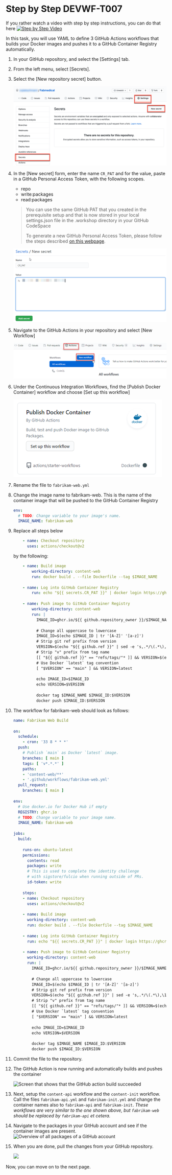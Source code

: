 # Step by Step DEVWF-T007

If you rather watch a video with step by step instructions, you can do that here
[![Step by Step Video](https://img.youtube.com/vi/2FgK5SNVFCA/0.jpg)](https://www.youtube.com/watch?v=2FgK5SNVFCA)

In this task, you will use YAML to define 3 GitHub Actions workflows that builds your Docker images and pushes it to a GitHub Container Registry automatically.

1. In your GitHub repository, and select the [Settings] tab.

2. From the left menu, select [Secrets].

3. Select the [New repository secret] button.

    ![Settings link, Secrets link, and New secret button are highlighted.](https://raw.githubusercontent.com/CloudLabsAI-Azure/AIW-DevOps/main/Assets/2020-08-24-21-45-42.png)

4. In the [New secret] form, enter the name `CR_PAT` and for the value, paste in a GitHub Personal Access Token, with the following scopes.

    * repo
    * write:packages
    * read:packages

    > You can use the same GitHub PAT that you created in the prerequisite setup and that is now stored in your local settings.json file in the .workshop directory in your GitHub CodeSpace
    >
    > To generate a new GitHub Personal Access Token, please follow the steps described [on this webpage](https://docs.github.com/en/free-pro-team@latest/github/authenticating-to-github/creating-a-personal-access-token).

    ![A screen that show how to add a new secret](https://raw.githubusercontent.com/CloudLabsAI-Azure/AIW-DevOps/main/Assets/newsecret.png)

5. Navigate to the GitHub Actions in your repository and select [New Workflow]

    ![A screen that shows how to start a new Workflow for GitHub Actions](https://raw.githubusercontent.com/CloudLabsAI-Azure/AIW-DevOps/main/Assets/newworkflow.png)

6. Under the Continuous Integration Workflows, find the [Publish Docker Container] workflow and choose [Set up this workflow]

    ![A screenshot of the GitHub Action for Publishing Docker Files](/Assets/PublishDocker.png)


7. Rename the file to `fabrikam-web.yml`

8. Change the image name to fabrikam-web. This is the name of the container image that will be pushed to the GitHub Container Registry

    ```YAML
    env:
      # TODO: Change variable to your image's name.
      IMAGE_NAME: fabrikam-web
    ```

9. Replace all steps below 
   ``` yaml
       - name: Checkout repository  
         uses: actions/checkout@v2
   ``` 
   by the following:
   ``` yaml
       - name: Build image
           working-directory: content-web
           run: docker build . --file Dockerfile --tag $IMAGE_NAME

       - name: Log into GitHub Container Registry
           run: echo "${{ secrets.CR_PAT }}" | docker login https://ghcr.io -u ${{ github.actor }} --password-stdin

       - name: Push image to GitHub Container Registry
           working-directory: content-web
           run: |
             IMAGE_ID=ghcr.io/${{ github.repository_owner }}/$IMAGE_NAME
              
             # Change all uppercase to lowercase
             IMAGE_ID=$(echo $IMAGE_ID | tr '[A-Z]' '[a-z]')
             # Strip git ref prefix from version
             VERSION=$(echo "${{ github.ref }}" | sed -e 's,.*/\(.*\),\1,')
             # Strip "v" prefix from tag name
             [[ "${{ github.ref }}" == "refs/tags/"* ]] && VERSION=$(echo $VERSION | sed -e 's/^v//')
             # Use Docker `latest` tag convention
             [ "$VERSION" == "main" ] && VERSION=latest
            
             echo IMAGE_ID=$IMAGE_ID
             echo VERSION=$VERSION
              
             docker tag $IMAGE_NAME $IMAGE_ID:$VERSION
             docker push $IMAGE_ID:$VERSION
    ```
10. The workflow for fabrikam-web should look as follows:
    ``` yaml
    name: Fabrikam Web Build

    on:
      schedule:
        - cron: '33 8 * * *'
      push:
        # Publish `main` as Docker `latest` image.
        branches: [ main ]
        tags: [ 'v*.*.*' ]
        paths:
        - 'content-web/**'
        - '.github/workflows/fabrikam-web.yml'
      pull_request:
        branches: [ main ]

    env:
      # Use docker.io for Docker Hub if empty
      REGISTRY: ghcr.io
      # TODO: Change variable to your image name.
      IMAGE_NAME: fabrikam-web

    jobs:
      build:

        runs-on: ubuntu-latest
        permissions:
          contents: read
          packages: write
          # This is used to complete the identity challenge
          # with sigstore/fulcio when running outside of PRs.
          id-token: write

        steps:
        - name: Checkout repository
          uses: actions/checkout@v2

        - name: Build image
          working-directory: content-web
          run: docker build . --file Dockerfile --tag $IMAGE_NAME

        - name: Log into GitHub Container Registry
          run: echo "${{ secrets.CR_PAT }}" | docker login https://ghcr.io -u ${{ github.actor }} --password-stdin

        - name: Push image to GitHub Container Registry
          working-directory: content-web
          run: |
            IMAGE_ID=ghcr.io/${{ github.repository_owner }}/$IMAGE_NAME

            # Change all uppercase to lowercase
            IMAGE_ID=$(echo $IMAGE_ID | tr '[A-Z]' '[a-z]')
            # Strip git ref prefix from version
            VERSION=$(echo "${{ github.ref }}" | sed -e 's,.*/\(.*\),\1,')
            # Strip "v" prefix from tag name
            [[ "${{ github.ref }}" == "refs/tags/"* ]] && VERSION=$(echo $VERSION | sed -e 's/^v//')
            # Use Docker `latest` tag convention
            [ "$VERSION" == "main" ] && VERSION=latest

            echo IMAGE_ID=$IMAGE_ID
            echo VERSION=$VERSION

            docker tag $IMAGE_NAME $IMAGE_ID:$VERSION
            docker push $IMAGE_ID:$VERSION
     ```
11. Commit the file to the repository.

12. The GitHub Action is now running and automatically builds and pushes the container

    ![Screen that shows that the GitHub action build succeeded](/Assets/buildsucceed.png)

13. Next, setup the `content-api` workflow and the `content-init` workflow. Call the files `fabrikam-api.yml` and `fabrikam-init.yml` and change the container names also to `fabrikam-api` and `fabrikam-init`.
*These workflows are very similar to the one shown above, but `fabrikam-web` should be replaced by `fabrikam-api` et cetera.*

14. Navigate to the packages in your GitHub account and see if the container images are present.
    ![Overview of all packages of a GitHub account](/Assets/packages.png)

15. When you are done, pull the changes from your GitHub repository.

    ![](/Assets/2020-10-05-12-10-11.png)
    
 Now, you can move on to the next page.
